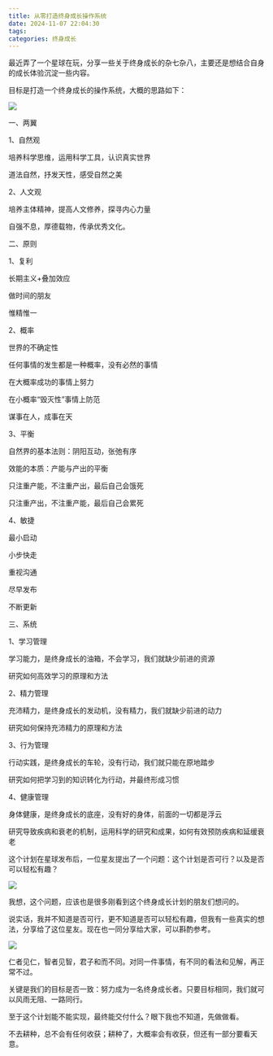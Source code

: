 ```yaml
---
title: 从零打造终身成长操作系统
date: 2024-11-07 22:04:30
tags:
categories: 终身成长
---
```

最近弄了一个星球在玩，分享一些关于终身成长的杂七杂八，主要还是想结合自身的成长体验沉淀一些内容。

目标是打造一个终身成长的操作系统，大概的思路如下：

![](从零打造终身成长操作系统/终身成长操作系统v0.1.png)

一、两翼

1、自然观

培养科学思维，运用科学工具，认识真实世界

道法自然，抒发天性，感受自然之美

2、人文观

培养主体精神，提高人文修养，探寻内心力量

自强不息，厚德载物，传承优秀文化。

二、原则

1、复利

长期主义+叠加效应

做时间的朋友

惟精惟一

2、概率

世界的不确定性

任何事情的发生都是一种概率，没有必然的事情

在大概率成功的事情上努力

在小概率“毁灭性”事情上防范

谋事在人，成事在天

3、平衡

自然界的基本法则：阴阳互动，张弛有序

效能的本质：产能与产出的平衡

只注重产能，不注重产出，最后自己会饿死

只注重产出，不注重产能，最后自己会累死

4、敏捷

最小启动

小步快走

重视沟通

尽早发布

不断更新

三、系统

1、学习管理

学习能力，是终身成长的油箱，不会学习，我们就缺少前进的资源

研究如何高效学习的原理和方法

2、精力管理

充沛精力，是终身成长的发动机，没有精力，我们就缺少前进的动力

研究如何保持充沛精力的原理和方法

3、行为管理

行动实践，是终身成长的车轮，没有行动，我们就只能在原地踏步

研究如何把学习到的知识转化为行动，并最终形成习惯

4、健康管理

身体健康，是终身成长的底座，没有好的身体，前面的一切都是浮云

研究导致疾病和衰老的机制，运用科学的研究和成果，如何有效预防疾病和延缓衰老

这个计划在星球发布后，一位星友提出了一个问题：这个计划是否可行？以及是否可以轻松有趣？

![](从零打造终身成长操作系统/星友的问题.png)

我想，这个问题，应该也是很多刚看到这个终身成长计划的朋友们想问的。

说实话，我并不知道是否可行，更不知道是否可以轻松有趣，但我有一些真实的想法，分享给了这位星友。现在也一同分享给大家，可以斟酌参考。

![](从零打造终身成长操作系统/对星友问题的回复.png)

仁者见仁，智者见智，君子和而不同。对同一件事情，有不同的看法和见解，再正常不过。

关键是我们的目标是否一致：努力成为一名终身成长者。只要目标相同，我们就可以风雨无阻、一路同行。

至于这个计划能不能实现，最终能交付什么？眼下我也不知道，先做做看。

不去耕种，总不会有任何收获；耕种了，大概率会有收获，但还有一部分要看天意。
